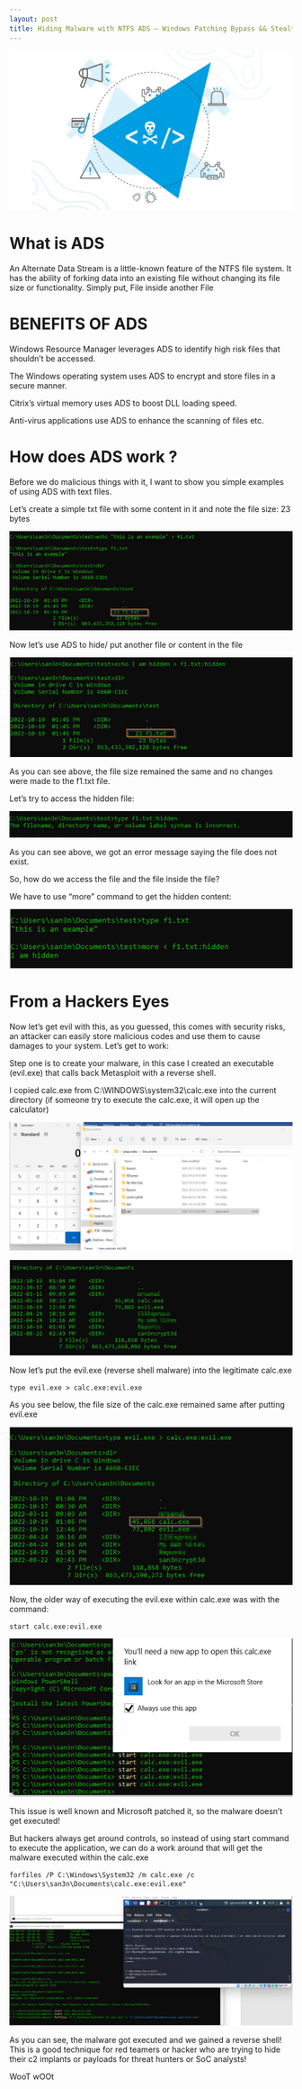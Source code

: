 ```yaml
---
layout: post
title: Hiding Malware with NTFS ADS – Windows Patching Bypass && Stealth Mode
---
```

![](/images/2022-10-20-ads/0.png)

# What is ADS
An Alternate Data Stream is a little-known feature of the NTFS file system. It has the ability of forking data into an existing file without changing its file size or functionality.
Simply put, File inside another File

# BENEFITS OF ADS

Windows Resource Manager leverages ADS to identify high risk files that shouldn’t be accessed.

The Windows operating system uses ADS to encrypt and store files in a secure manner.

Citrix’s virtual memory uses ADS to boost DLL loading speed.

Anti-virus applications use ADS to enhance the scanning of files etc.


# How does ADS work ? 

Before we do malicious things with it, I want to show you simple examples of using ADS with text files.

Let’s create a simple txt file with some content in it and note the file size: 23 bytes


![](/images/2022-10-20-ads/1.png)

Now let’s use ADS to hide/ put another file or content in the file

![](/images/2022-10-20-ads/2.png)

As you can see above, the file size remained the same and no changes were made to the f1.txt file.

Let’s try to access the hidden file:

![](/images/2022-10-20-ads/3.png)

As you can see above, we got an error message saying the file does not exist.

So, how do we access the file and the file inside the file? 

We have to use “more” command to get the hidden content:

![](/images/2022-10-20-ads/4.png)

# From a Hackers Eyes

Now let’s get evil with this, as you guessed, this comes with security risks, an attacker can easily store malicious codes and use them to cause damages to your system.
Let’s get to work:

Step one is to create your malware, in this case I created an executable (evil.exe) that calls back Metasploit with a reverse shell.

I copied calc.exe from C:\WINDOWS\system32\calc.exe into the current directory (if someone try to execute the calc.exe, it will open up the calculator)



![](/images/2022-10-20-ads/5.png)


![](/images/2022-10-20-ads/6.png)

Now let’s put the evil.exe (reverse shell malware) into the legitimate calc.exe 

```
type evil.exe > calc.exe:evil.exe
```
As you see below, the file size of the calc.exe remained same after putting evil.exe 


![](/images/2022-10-20-ads/7.png)

Now, the older way of executing the evil.exe within calc.exe was with the command:
```
start calc.exe:evil.exe
```

![](/images/2022-10-20-ads/8.png)

This issue is well known and Microsoft patched it, so the malware doesn’t get executed!

But hackers always get around controls, so instead of using start command to execute the application, we can do a work around that will get the malware executed within the calc.exe 

```
forfiles /P C:\Windows\System32 /m calc.exe /c "C:\Users\san3n\Documents\calc.exe:evil.exe"
```

![](/images/2022-10-20-ads/9.png)

As you can see, the malware got executed and we gained a reverse shell! This is a good technique for red teamers or hacker who are trying to hide their c2 implants or payloads for threat hunters or SoC analysts!

WooT wOOt


